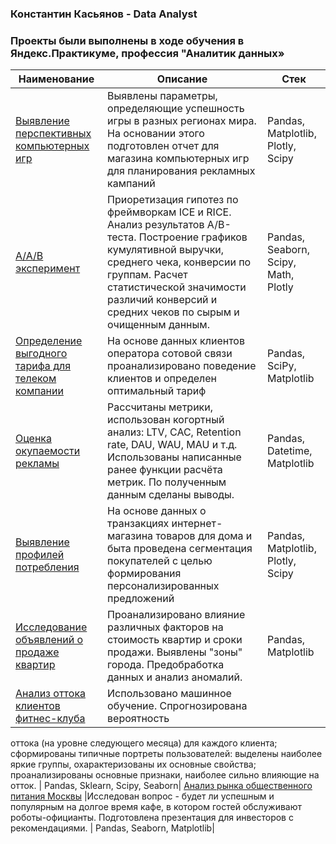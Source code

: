 ### Константин Касьянов - Data Analyst

### Проекты были выполнены в ходе обучения в Яндекс.Практикуме, профессия "Аналитик данных»


Наименование  | Описание | Стек | 
------- | --------  | --------  |
[Выявление перспективных компьютерных игр](https://github.com/KasyanovK/product_analyst/tree/main/Games)   | Выявлены параметры, определяющие успешность игры в разных регионах мира. На основании этого подготовлен отчет для магазина компьютерных игр для планирования рекламных кампаний     |Pandas, Matplotlib, Plotly, Scipy |
[A/A/B эксперимент](https://github.com/KasyanovK/product_analyst/tree/main/Abtest)   | Приоретизация гипотез по фреймворкам ICE и RICE. Анализ результатов A/B-теста. Построение графиков кумулятивной выручки, среднего чека, конверсии по группам. Расчет статистической значимости различий конверсий и средних чеков по сырым и очищенным данным.| Pandas, Seaborn, Scipy, Math, Plotly          |
[Определение выгодного тарифа для телеком компании](https://github.com/KasyanovK/product_analyst/tree/main/Tariff)   | На основе данных клиентов оператора сотовой связи проанализировано поведение клиентов и определен оптимальный тариф  | Pandas, SciPy, Matplotlib          |
[Оценка окупаемости рекламы](https://github.com/KasyanovK/product_analyst/tree/main/Roi_Ltv_Cac)   | Рассчитаны метрики, использован когортный анализ: LTV, CAC, Retention rate, DAU, WAU, MAU и т.д. Использованы написанные ранее функции расчёта метрик. По полученным данным сделаны выводы. | Pandas, Datetime, Matplotlib|
[Выявление профилей потребления](https://github.com/KasyanovK/works/tree/main/E_Commerce)  |На основе данных о транзакциях интернет-магазина товаров для дома и быта проведена сегментация покупателей с целью формирования персонализированных предложений| Pandas, Matplotlib, Plotly, Scipy|
[Исследование объявлений о продаже квартир](https://github.com/KasyanovK/works/tree/main/real_estate)   |Проанализировано влияние различных факторов на стоимость квартир и сроки продажи. Выявлены "зоны" города. Предобработка данных и анализ аномалий.| Pandas, Matplotlib|
[Анализ оттока клиентов фитнес-клуба](https://github.com/KasyanovK/works/tree/main/churn)   |Использовано машинное обучение. Спрогнозирована вероятность
оттока (на уровне следующего месяца) для каждого клиента; сформированы типичные
портреты пользователей: выделены наиболее яркие группы, охарактеризованы их
основные свойства; проанализированы основные признаки, наиболее сильно влияющие
на отток.  | Pandas, Sklearn, Scipy, Seaborn|
[Анализ рынка общественного питания Москвы](https://github.com/KasyanovK/works/tree/main/Restraunts)    |Исследован вопрос - будет ли успешным и популярным на долгое время кафе, в
котором гостей обслуживают роботы-официанты. Подготовлена
презентация для инвесторов с рекомендациями.   | Pandas, Seaborn, Matplotlib|
